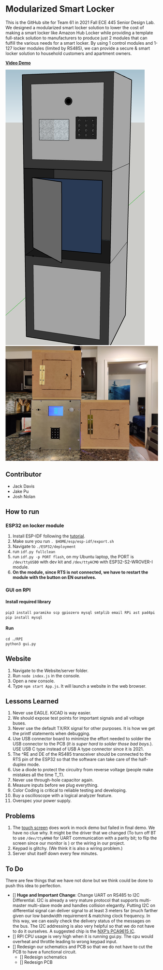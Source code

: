 # Modularized Smart Locker

This is the GitHub site for Team 61 in 2021 Fall ECE 445 Senior Design Lab. We designed a modularized smart locker solution to lower the cost of making a smart locker like Amazon Hub Locker while providing a template full-stack solution to manufacturers to produce just 2 modules that can fulfill the various needs for a smart locker. By using 1 control modules and 1-127 locker modules (limited by RS485), we can provide a secure & smart locker solution to household customers and apartment owners.

**[Video Demo](https://www.youtube.com/watch?v=GHPYQF2T6pg)**

![CAD Design](pics/CAD_Design.png)
![Real Appearance](pics/Real_Appearance.jpg)


## Contributor

- Jack Davis
- Jake Pu
- Josh Nolan

## How to run

### ESP32 on locker module

1. Install ESP-IDF following the [tutorial](https://docs.espressif.com/projects/esp-idf/en/latest/esp32/get-started/).
2. Make sure you run `. $HOME/esp/esp-idf/export.sh`
3. Navigate to `./ESP32/deployment`
4. run `idf.py fullclean`
5. run `idf.py -p PORT flash`, on my Ubuntu laptop, the PORT is `/dev/ttyUSB0` with dev kit and `/dev/ttyACM0` with ESP32-S2-WROVER-I module.
6. **On the module, since RTS is not connected, we have to restart the module with the button on EN ourselves.**

### GUI on RPI

#### Install required library

    pip3 install paramiko scp gpiozero mysql smtplib email RPi ast pad4pi
    pip install mysql

#### Run

    cd ./RPI
    python3 gui.py

## Website

1. Navigate to the Website/server folder.
2. Run `node index.js` in the console.
3. Open a new console.
4. Type `npm start App.js`. It will launch a website in the web browser.

## Lessons Learned

1. Never use EAGLE. KiCAD is way easier.
2. We should expose test points for important signals and all voltage buses.
3. Never use the default TX/RX signal for other purposes. It is how we get the printf statements when debugging.
4. Use USB connector board to minimize the effort needed to solder the USB connector to the PCB (*It is super hard to solder those bad boys.*). USE USB C type instead of USB A type connector since it is 2021.
5. The ^RE and DE of the RS485 transceiver should be connected to the RTS pin of the ESP32 so that the software can take care of the half-duplex mode.
6. Use a diode to protect the circuitry from reverse voltage (people make mistakes all the time T_T).
7. Never use through-hole capacitor again.
8. Measure inputs before we plug everything.
9. Color Coding is critical to reliable testing and developing.
10. Buy a oscilloscope with a logical analyzer feature.
11. Overspec your power supply.

## Problems

1. The [touch screen](https://www.amazon.com/gp/product/B076M399XX) does work in mock demo but failed in final demo. We have no clue why. It might be the driver that we changed (To turn off BT to use `/dev/ttyAMA0` for UART communication with a parity bit; to flip the screen since our monitor is ) or the wiring in our project.
2. Keypad is glitchy. (We think it is also a wiring problem.)
3. Server shut itself down every few minutes.

## To Do

There are few things that we have not done but we think could be done to push this idea to perfection.

- [] **Huge and Important Change**: Change UART on RS485 to I2C Differential. I2C is already a very mature protocol that supports multi-master multi-slave mode and handles collision elegantly. Putting I2C on differential signal can deliver signal to at least 3 meters far (much farther given our low bandwidth requirement & matching clock frequency. In this way, we can easily check the delivery status of the messages on the bus. The I2C addressing is also very helpful so that we do not have to do it ourselves. A suggested chip is the [NXP’s PCA9615 IC](https://www.nxp.com/docs/en/data-sheet/PCA9615.pdf).  
- [] RPI CPU usage is very high when it is running gui.py. The cpu would overheat and throttle leading to wrong keypad input.
- [] Redesign our schematics and PCB so that we do not have to cut the PCB to have a functional circuit.
  - [] Redesign schematics
  - [] Redesign PCB
